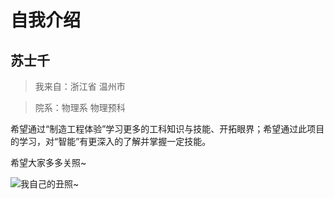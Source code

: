 # 自我介绍

## 苏士千

> 我来自：浙江省 温州市

> 院系：物理系 物理预科

希望通过“制造工程体验”学习更多的工科知识与技能、开拓眼界；希望通过此项目的学习，对“智能”有更深入的了解并掌握一定技能。

希望大家多多关照~

![我自己的丑照~](/Users/SuperSUSU/Downloads/IMG_1055.JPG)